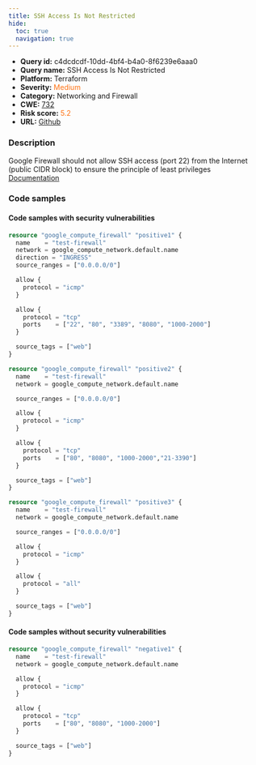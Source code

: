```yaml
---
title: SSH Access Is Not Restricted
hide:
  toc: true
  navigation: true
---
```


<style>
  .highlight .hll {
    background-color: #ff171742;
  }
  .md-content {
    max-width: 1100px;
    margin: 0 auto;
  }
</style>

-   **Query id:** c4dcdcdf-10dd-4bf4-b4a0-8f6239e6aaa0
-   **Query name:** SSH Access Is Not Restricted
-   **Platform:** Terraform
-   **Severity:** <span style="color:#ff7213">Medium</span>
-   **Category:** Networking and Firewall
-   **CWE:** <a href="https://cwe.mitre.org/data/definitions/732.html" onclick="newWindowOpenerSafe(event, 'https://cwe.mitre.org/data/definitions/732.html')">732</a>
-   **Risk score:** <span style="color:#ff7213">5.2</span>
-   **URL:** [Github](https://github.com/Checkmarx/kics/tree/master/assets/queries/terraform/gcp/ssh_access_is_not_restricted)

### Description
Google Firewall should not allow SSH access (port 22) from the Internet (public CIDR block) to ensure the principle of least privileges<br>
[Documentation](https://registry.terraform.io/providers/hashicorp/google/latest/docs/resources/compute_firewall)

### Code samples
#### Code samples with security vulnerabilities
```tf title="Positive test num. 1 - tf file" hl_lines="43 13 31"
resource "google_compute_firewall" "positive1" {
  name    = "test-firewall"
  network = google_compute_network.default.name
  direction = "INGRESS"
  source_ranges = ["0.0.0.0/0"]

  allow {
    protocol = "icmp"
  }

  allow {
    protocol = "tcp"
    ports    = ["22", "80", "3389", "8080", "1000-2000"]
  }

  source_tags = ["web"]
}

resource "google_compute_firewall" "positive2" {
  name    = "test-firewall"
  network = google_compute_network.default.name

  source_ranges = ["0.0.0.0/0"]

  allow {
    protocol = "icmp"
  }

  allow {
    protocol = "tcp"
    ports    = ["80", "8080", "1000-2000","21-3390"]
  }

  source_tags = ["web"]
}

resource "google_compute_firewall" "positive3" {
  name    = "test-firewall"
  network = google_compute_network.default.name

  source_ranges = ["0.0.0.0/0"]

  allow {
    protocol = "icmp"
  }

  allow {
    protocol = "all"
  }

  source_tags = ["web"]
}

```


#### Code samples without security vulnerabilities
```tf title="Negative test num. 1 - tf file"
resource "google_compute_firewall" "negative1" {
  name    = "test-firewall"
  network = google_compute_network.default.name

  allow {
    protocol = "icmp"
  }

  allow {
    protocol = "tcp"
    ports    = ["80", "8080", "1000-2000"]
  }

  source_tags = ["web"]
}
```

